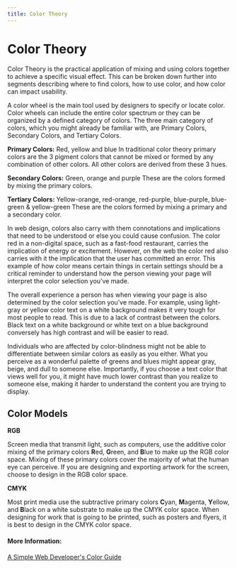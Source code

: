 ```yaml
---
title: Color Theory
---
```

# Color Theory

Color Theory is the practical application of mixing and using colors together to achieve a specific visual effect. This can be broken down further into segments describing where to find colors, how to use color, and how color can impact usability.  

A color wheel is the main tool used by designers to specify or locate color. Color wheels can include the entire color spectrum or they can be organized by a defined category of colors. 
The three main category of colors, which you might already be familiar with, are Primary Colors, Secondary Colors, and Tertiary Colors.

**Primary Colors:**
Red, yellow and blue
In traditional color theory primary colors are the 3 pigment colors that cannot be mixed or formed by any combination of other colors. All other colors are derived from these 3 hues. 

**Secondary Colors:**
Green, orange and purple
These are the colors formed by mixing the primary colors.

**Tertiary Colors:** 
Yellow-orange, red-orange, red-purple, blue-purple, blue-green & yellow-green
These are the colors formed by mixing a primary and a secondary color. 

In web design, colors also carry with them connotations and implications that need to be understood or else you could cause confusion. The color red in a non-digital space, such as a fast-food restaurant, carries the implication of energy or excitement. However, on the web the color red also carries with it the implication that the user has committed an error. This example of how color means certain things in certain settings should be a critical reminder to understand how the person viewing your page will interpret the color selection you’ve made.

The overall experience a person has when viewing your page is also determined by the color selection you’ve made. For example, using light-gray or yellow color text on a white background makes it very tough for most people to read. This is due to a lack of contrast between the colors. Black text on a white background or white text on a blue background conversely has high contrast and will be easier to read.

Individuals who are affected by color-blindness might not be able to differentiate between similar colors as easily as you either. What you perceive as a wonderful palette of greens and blues might appear gray, beige, and dull to someone else. Importantly, if you choose a text color that views well for you, it might have much lower contrast than you realize to someone else, making it harder to understand the content you are trying to display. 

## Color Models

**RGB**

Screen media that transmit light, such as computers, use the additive color mixing of the primary colors **R**ed, **G**reen, and **B**lue to make up the RGB color space. Mixing of these primary colors cover the majority of what the human eye can perceive. If you are designing and exporting artwork for the screen, choose to design in the RGB color space.

**CMYK**

Most print media use the subtractive primary colors **C**yan, **M**agenta, **Y**ellow, and **B**lack on a white substrate to make up the CMYK color space. When designing for  work that is going to be printed, such as posters and flyers, it is best to design in the CMYK color space.

<!-- The article goes here, in GitHub-flavored Markdown. Feel free to add YouTube videos, images, and CodePen/JSBin embeds  -->

#### More Information:
<!-- Please add any articles you think might be helpful to read before writing the article -->
[A Simple Web Developer's Color Guide](https://www.smashingmagazine.com/2016/04/web-developer-guide-color/)

